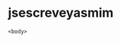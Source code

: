 # jsescreveyasmim
<!doctype html>
<html>
    <head>
        <meta charset="UTF-8">
        <title>Front-End Brasil - Portando discussões feitas em grupos (Facebook, Google Groups, Slack, Disqus) para issues.</title>
        <meta name="description" content="Website da Organização Front-End Brasil">
        <meta name="keywords" content="front-end, frontend, comunidade, html, css, javascript, brasil">
        <meta name="viewport" content="width=device-width">
        <link type="text/plain" rel="author" href="humans.txt" />
        <link href="//fonts.googleapis.com/css?family=Lato:100,300,400,700" rel="stylesheet" type="text/css">
        <link rel="stylesheet" href="assets/css/style.css">
				<script src="assets/Ecmascript/scrolling.js"></script>
    </head>

    <body>
